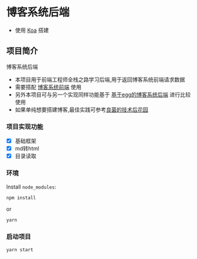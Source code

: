 # 博客系统后端

- 使用 [Koa][koa] 搭建

## 项目简介

博客系统后端
- 本项目用于前端工程师全栈之路学习后端,用于返回博客系统前端请求数据
- 需要搭配 [博客系统前端](https://github.com/LiangJunChan/blog-fe) 使用
- 另外本项目可与另一个实现同样功能基于 [基于egg的博客系统后端][be-egg] 进行比较使用
- 如果单纯想要搭建博客,最佳实践可参考[良菌的技术后花园](https://github.com/LiangJunChan/liangjunchan.github.io)

### 项目实现功能

- [x] 基础框架
- [x] md转html
- [x] 目录读取

### 环境

Install `node_modules`:

```bash
npm install
```

or

```bash
yarn
```

### 启动项目

```bash
yarn start
```
[koa]:https://koajs.com
[be-egg]: https://github.com/LiangJunChan/blog-be-egg
